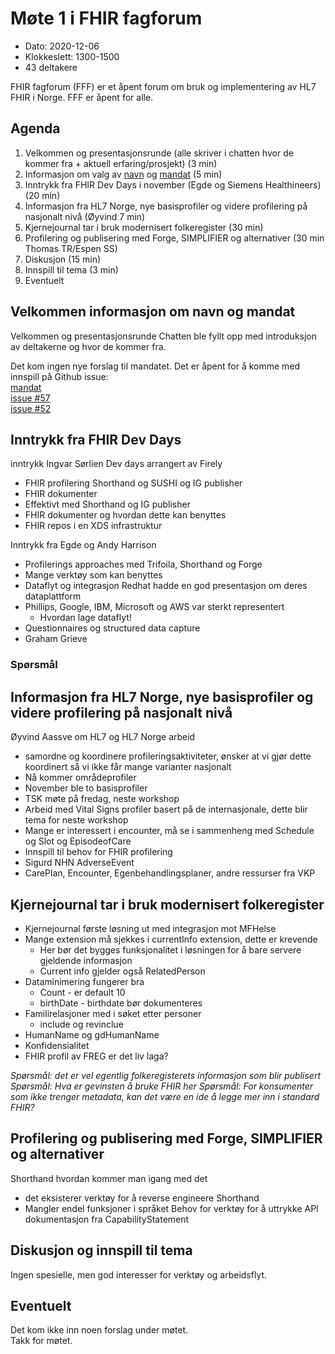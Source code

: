 # Møte 1 i FHIR fagforum

* Dato: 2020-12-06
* Klokkeslett: 1300-1500
* 43 deltakere

FHIR fagforum (FFF) er et åpent forum om bruk og implementering av HL7 FHIR i Norge. FFF er åpent for alle.

## Agenda

1. Velkommen og presentasjonsrunde (alle skriver i chatten hvor de kommer fra + aktuell erfaring/prosjekt) (3 min)
1. Informasjon om valg  av [navn](https://github.com/HL7Norway/best-practice/issues/52) og [mandat](../mandat.md) (5 min)
1. Inntrykk fra FHIR Dev Days i november (Egde og Siemens Healthineers) (20 min)
1. Informasjon fra HL7 Norge, nye basisprofiler og videre profilering på nasjonalt nivå (Øyvind 7 min)
1. Kjernejournal tar i bruk modernisert folkeregister (30 min)
1. Profilering og publisering med Forge, SIMPLIFIER og alternativer (30 min Thomas TR/Espen SS)
1. Diskusjon (15 min)
1. Innspill til tema (3 min)
1. Eventuelt

## Velkommen informasjon om navn og mandat

Velkommen og presentasjonsrunde 
Chatten ble fyllt opp med introduksjon av deltakerne og hvor de kommer fra.

Det kom ingen nye forslag til mandatet. Det er åpent for å komme med innspill på Github issue:  
[mandat](../mandat.md)  
[issue #57](https://github.com/HL7Norway/best-practice/issues/57)  
[issue #52](https://github.com/HL7Norway/best-practice/issues/52)  

## Inntrykk fra FHIR Dev Days

inntrykk Ingvar Sørlien
Dev days arrangert av Firely
* FHIR profilering Shorthand og SUSHI og IG publisher
* FHIR dokumenter
* Effektivt med Shorthand og IG publisher
* FHIR dokumenter og hvordan dette kan benyttes
* FHIR repos i en XDS infrastruktur

Inntrykk fra Egde og Andy Harrison
* Profilerings approaches med Trifoila, Shorthand og Forge
* Mange verktøy som kan benyttes
* Dataflyt og integrasjon Redhat hadde en god presentasjon om deres dataplattform
* Phillips, Google, IBM, Microsoft og AWS var sterkt representert
  * Hvordan lage dataflyt!
* Questionnaires og structured data capture
* Graham Grieve 

### Spørsmål

## Informasjon fra HL7 Norge, nye basisprofiler og videre profilering på nasjonalt nivå

Øyvind Aassve om HL7 og HL7 Norge arbeid
* samordne og koordinere profileringsaktiviteter, ønsker at vi gjør dette koordinert så vi ikke får mange varianter nasjonalt
* Nå kommer områdeprofiler
* November ble to basisprofiler
* TSK møte på fredag, neste workshop
* Arbeid med Vital Signs profiler basert på de internasjonale, dette blir tema for neste workshop
* Mange er interessert i encounter, må se i sammenheng med Schedule og Slot og EpisodeofCare
* Innspill til behov for FHIR profilering
* Sigurd NHN AdverseEvent
* CarePlan, Encounter, Egenbehandlingsplaner, andre ressurser fra VKP

## Kjernejournal tar i bruk modernisert folkeregister

* Kjernejournal første løsning ut med integrasjon mot MFHelse
* Mange extension må sjekkes i currentInfo extension, dette er krevende
  * Her bør det bygges funksjonalitet i løsningen for å bare servere gjeldende informasjon
  * Current info gjelder også RelatedPerson
* Dataminimering fungerer bra
  * Count - er default 10
  * birthDate - birthdate bør dokumenteres
* Familirelasjoner med i søket etter personer
  * include og revinclue
* HumanName og gdHumanName
* Konfidensialitet
* FHIR profil av FREG er det liv laga?

*Spørsmål: det er vel egentlig folkeregisterets informasjon som blir publisert*
*Spørsmål: Hva er gevinsten å bruke FHIR her*
*Spørsmål: For konsumenter som ikke trenger metadata, kan det være en ide å legge mer inn i standard FHIR?*

## Profilering og publisering med Forge, SIMPLIFIER og alternativer

Shorthand hvordan kommer man igang med det
* det eksisterer verktøy for å reverse engineere Shorthand
* Mangler endel funksjoner i språket
Behov for verktøy for å uttrykke API dokumentasjon fra CapabilityStatement

## Diskusjon og innspill til tema

Ingen spesielle, men god interesser for verktøy og arbeidsflyt.

## Eventuelt

Det kom ikke inn noen forslag under møtet.  
Takk for møtet.
